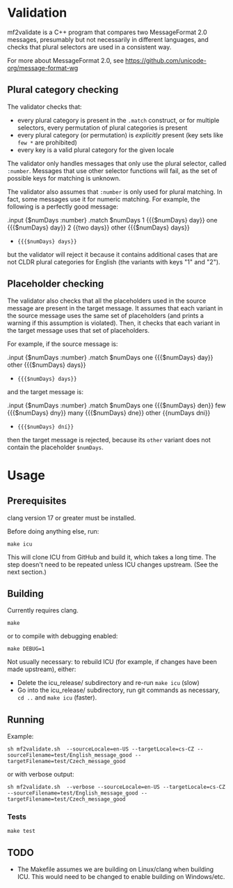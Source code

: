 # Validation

mf2validate is a C++ program that compares two MessageFormat 2.0 messages, presumably but not
necessarily in different languages, and checks that plural selectors are used in a consistent
way.

For more about MessageFormat 2.0, see https://github.com/unicode-org/message-format-wg

## Plural category checking

The validator checks that:

  * every plural category is present in the `.match` construct, or for multiple selectors,
    every permutation of plural categories is present
  * every plural category (or permutation) is _explicitly_ present (key sets like `few *`
    are prohibited)
  * every key is a valid plural category for the given locale

The validator only handles messages that only use the plural selector, called `:number`.
Messages that use other selector functions will fail, as the set of possible keys for
matching is unknown.

The validator also assumes that `:number` is only used for plural matching. In fact,
some messages use it for numeric matching. For example, the following is a perfectly
good message:

.input {$numDays :number}
.match $numDays
1     {{{$numDays} day}}
one   {{{$numDays} day}}
2     {{two days}}
other {{{$numDays} days}}
*     {{{$numDays} days}}

but the validator will reject it because it contains additional cases that are not
CLDR plural categories for English (the variants with keys "1" and "2").

## Placeholder checking

The validator also checks that all the placeholders used in the source message are
present in the target message. It assumes that each variant in the source message
uses the same set of placeholders (and prints a warning if this assumption is violated).
Then, it checks that each variant in the target message uses that set of placeholders.

For example, if the source message is:

.input {$numDays :number}
.match $numDays
one   {{{$numDays} day}}
other {{{$numDays} days}}
*     {{{$numDays} days}}

and the target message is:

.input {$numDays :number}
.match $numDays
one   {{{$numDays} den}}
few   {{{$numDays} dny}}
many  {{{$numDays} dne}}
other {{numDays dni}}
*     {{{$numDays} dní}}

then the target message is rejected, because its `other` variant does not contain
the placeholder `$numDays`.

# Usage

## Prerequisites

clang version 17 or greater must be installed.

Before doing anything else, run:

```
make icu
```

This will clone ICU from GitHub and build it, which takes a long time.
The step doesn't need to be repeated unless ICU changes upstream. (See the next section.)

## Building

Currently requires clang.

```
make
```

or to compile with debugging enabled:

```
make DEBUG=1
```

Not usually necessary: to rebuild ICU (for example, if changes have been made upstream), either:
- Delete the icu_release/ subdirectory and re-run `make icu` (slow)
- Go into the icu_release/ subdirectory, run git commands as necessary, `cd ..` and `make icu` (faster).

## Running

Example:

```
sh mf2validate.sh  --sourceLocale=en-US --targetLocale=cs-CZ --sourceFilename=test/English_message_good --targetFilename=test/Czech_message_good
```

or with verbose output:

```
sh mf2validate.sh  --verbose --sourceLocale=en-US --targetLocale=cs-CZ --sourceFilename=test/English_message_good --targetFilename=test/Czech_message_good
```

### Tests

```
make test
```

## TODO

* The Makefile assumes we are building on Linux/clang when building ICU. This would need to be changed
to enable building on Windows/etc.
